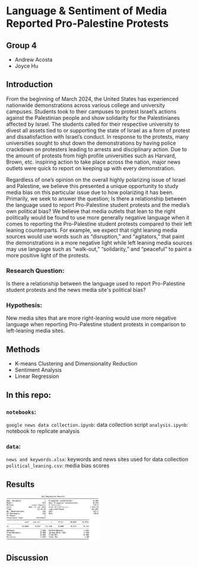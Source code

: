 #  Language & Sentiment of Media Reported Pro-Palestine Protests


## Group 4
- Andrew Acosta
- Joyce Hu

## Introduction
   From the beginning of March 2024, the United States has experienced nationwide demonstrations across various college and university campuses. Students took to their campuses to protest Israel’s actions against the Palestinian people and show solidarity for the Palestinianes affected by Israel. The students called for their respective university to divest all assets tied to or supporting the state of Israel as a form of protest and dissatisfaction with Israel’s conduct. In response to the protests, many universities sought to shut down the demonstrations by having police crackdown on protesters leading to arrests and disciplinary action. Due to the amount of protests from high profile universities such as Harvard, Brown, etc. inspiring action to take place across the nation, major news outlets were quick to report on keeping up with every demonstration.

  Regardless of one’s opinion on the overall highly polarizing issue of Israel and Palestine, we believe this presented a unique opportunity to study media bias on this particular issue due to how polarizing it has been. Primarily, we seek to answer the question; Is there a relationship between the language used to report Pro-Palestine student protests and the media’s own political bias? We believe that media outlets that lean to the right politically would be found to use more generally negative language when it comes to reporting the Pro-Palestine student protests compared to their left leaning counterparts. For example, we expect that right leaning media sources would use words such as “disruption,” and  “agitators,” that paint the demonstrations in a more negative light while left leaning media sources may use language such as “walk-out,” “solidarity,” and “peaceful” to paint a more positive light of the protests.


### Research Question: 
Is there a relationship between the language used to report Pro-Palestine student protests and the news media site's political bias?

### Hypothesis: 
New media sites that are more right-leaning would use more negative language when reporting Pro-Palestine student protests in comparison to left-leaning media sites. 

## Methods
- K-means Clustering and Dimensionality Reduction
- Sentiment Analysis
- Linear Regression


## In this repo: 

### `notebooks`: 

`google news data collection.ipynb`: data collection script
`analysis.ipynb`: notebook to replicate analysis

### `data`: 
`news and keywords.xlsx`: keywords and news sites used for data collection
`political_leaning.csv`: media bias scores


## Results

<img src="https://github.com/jjoycehu/poli-179/blob/cc6246f38c44124cd12b87e23384f20629613748/figures/ols_results.png" width="50%"/>



## Discussion 
   